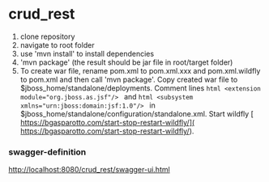 # crud_rest
1. clone repository
2. navigate to root folder
3. use 'mvn install' to install dependencies
4. 'mvn package' (the result should be jar file in root/target folder)
5. To create war file, rename pom.xml to pom.xml.xxx and pom.xml.wildfly to pom.xml and then call 'mvn package'. Copy created war file to $jboss_home/standalone/deployments. Comment lines ```html <extension module="org.jboss.as.jsf"/> ``` and ```html <subsystem xmlns="urn:jboss:domain:jsf:1.0"/> ``` in $jboss_home/standalone/configuration/standalone.xml. Start wildfly [ https://bgasparotto.com/start-stop-restart-wildfly/]( https://bgasparotto.com/start-stop-restart-wildfly/).

### swagger-definition
[http://localhost:8080/crud_rest/swagger-ui.html]( http://localhost:8080/crud_rest/swagger-ui.html )
